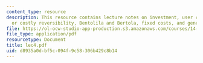 ```yaml
---
content_type: resource
description: This resource contains lecture notes on investment, user cost, irreversibility
  or costly reversibility, Bentolila and Bertola, fixed costs, and generalized hazard.
file: https://ol-ocw-studio-app-production.s3.amazonaws.com/courses/14-453-macroeconomic-theory-iii-fall-2006/d8935a0dbf5c094f9c58306b429c8b14_lec4.pdf
file_type: application/pdf
resourcetype: Document
title: lec4.pdf
uid: d8935a0d-bf5c-094f-9c58-306b429c8b14
---
```


